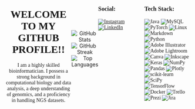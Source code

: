 <div style="display: flex; align-items: center;">
  <div align="center" style="font-family: 'Times New Roman', sans-serif;">
    <h1>WELCOME TO MY GITHUB PROFILE!!</h1>
    I am a highly skilled bioinformatician. I possess  a strong background  in computational biology and data analysis, a deep understanding of genomics, and a proficiency in handling NGS datasets.
  </div>


<hr>
<div align="center">
    <img src="https://github-readme-stats.vercel.app/api?username=duartetorreserick&theme=gruvbox&hide_border=false&include_all_commits=false&count_private=false" alt="GitHub Stats">
    <br>
    <img src="https://github-readme-streak-stats.herokuapp.com/?user=duartetorreserick&theme=gruvbox&hide_border=false" alt="GitHub Streak">
    <br>
    <img src="https://github-readme-stats.vercel.app/api/top-langs/?username=duartetorreserick&theme=gruvbox&hide_border=false&include_all_commits=false&count_private=false&layout=compact" alt="Top Languages">
</div>
<hr>

<div style="display: flex;">
    <!-- Left Column: Social -->
    <div style="flex: 1; font-family: 'Times New Roman', sans-serif;">
        <h3>Social:</h3>
        <a href="https://instagram.com/erick_end_">
            <img src="https://img.shields.io/badge/Instagram-%23E4405F.svg?logo=Instagram&logoColor=white" alt="Instagram">
        </a>
        <a href="https://linkedin.com/in/duartetorreserick">
            <img src="https://img.shields.io/badge/LinkedIn-%230077B5.svg?logo=linkedin&logoColor=white" alt="LinkedIn">
        </a>
    </div>
    <!-- Right Column: Tech Stack -->
    <div style="flex: 1; font-family: 'Times New Roman', sans-serif;">
        <h3>Tech Stack:</h3>
        <img src="https://img.shields.io/badge/java-%23ED8B00.svg?style=flat-square&logo=java&logoColor=white" alt="Java">
        <img src="https://img.shields.io/badge/mysql-%2300f.svg?style=flat-square&logo=mysql&logoColor=white" alt="MySQL">
        <img src="https://img.shields.io/badge/PyTorch-%23EE4C2C.svg?style=flat-square&logo=PyTorch&logoColor=white" alt="PyTorch">
        <img src="https://img.shields.io/badge/Linux-FCC624?style=flat-square&logo=linux&logoColor=black" alt="Linux">
        <img src="https://img.shields.io/badge/markdown-%23000000.svg?style=flat-square&logo=markdown&logoColor=white" alt="Markdown">
        <img src="https://img.shields.io/badge/python-3670A0?style=flat-square&logo=python&logoColor=ffdd54" alt="Python">
        <img src="https://img.shields.io/badge/adobeillustrator-%23FF9A00.svg?style=flat-square&logo=adobeillustrator&logoColor=white" alt="Adobe Illustrator">
        <img src="https://img.shields.io/badge/Adobe%20Lightroom-31A8FF.svg?style=flat-square&logo=Adobe%20Lightroom&logoColor=white" alt="Adobe Lightroom">
        <img src="https://img.shields.io/badge/Canva-%2300C4CC.svg?style=flat-square&logo=Canva&logoColor=white" alt="Canva">
        <img src="https://img.shields.io/badge/Inkscape-e0e0e0?style=flat-square&logo=inkscape&logoColor=080A13" alt="Inkscape">
        <img src="https://img.shields.io/badge/Keras-%23D00000.svg?style=flat-square&logo=Keras&logoColor=white" alt="Keras">
        <img src="https://img.shields.io/badge/numpy-%23013243.svg?style=flat-square&logo=numpy&logoColor=white" alt="NumPy">
        <img src="https://img.shields.io/badge/pandas-%23150458.svg?style=flat-square&logo=pandas&logoColor=white" alt="Pandas">
        <img src="https://img.shields.io/badge/Plotly-%233F4F75.svg?style=flat-square&logo=plotly&logoColor=white" alt="Plotly">
        <img src="https://img.shields.io/badge/scikit--learn-%23F7931E.svg?style=flat-square&logo=scikit-learn&logoColor=white" alt="scikit-learn">
        <img src="https://img.shields.io/badge/SciPy-%230C55A5.svg?style=flat-square&logo=scipy&logoColor=%white" alt="SciPy">
        <img src="https://img.shields.io/badge/TensorFlow-%23FF6F00.svg?style=flat-square&logo=TensorFlow&logoColor=white" alt="TensorFlow">
        <img src="https://img.shields.io/badge/docker-%230db7ed.svg?style=flat-square&logo=docker&logoColor=white" alt="Docker">
        <img src="https://img.shields.io/badge/Trello-%23026AA7.svg?style=flat-square&logo=Trello&logoColor=white" alt="Trello">
        <img src="https://img.shields.io/badge/Prezi-%23000000.svg?style=flat-square&logo=Prezi&logoColor=white" alt="Prezi">
        <img src="https://img.shields.io/badge/jira-%230A0FFF.svg?style=flat-square&logo=jira&logoColor=white" alt="Jira">
    </div>
</div>


